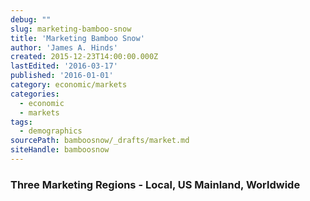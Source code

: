 ```yaml
---
debug: ""
slug: marketing-bamboo-snow
title: 'Marketing Bamboo Snow'
author: 'James A. Hinds'
created: 2015-12-23T14:00:00.000Z
lastEdited: '2016-03-17'
published: '2016-01-01'
category: economic/markets
categories:
  - economic
  - markets
tags:
  - demographics
sourcePath: bamboosnow/_drafts/market.md
siteHandle: bamboosnow
---
```

### Three Marketing Regions - Local, US Mainland, Worldwide
